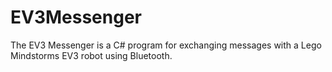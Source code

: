 # EV3Messenger
The EV3 Messenger is a C# program for exchanging messages with a Lego Mindstorms EV3 robot using Bluetooth. 

